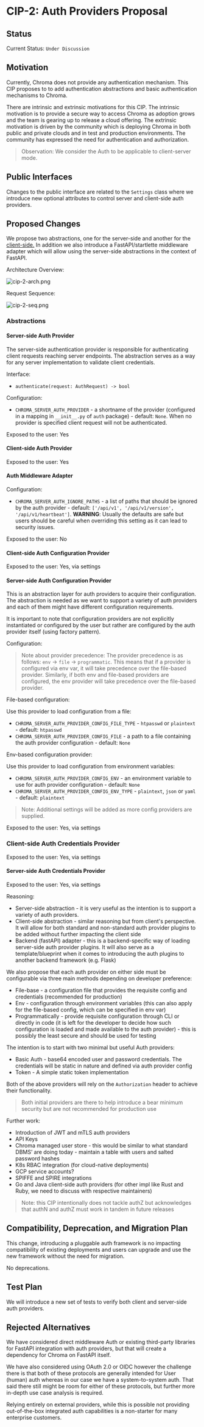 # CIP-2: Auth Providers Proposal

## Status

Current Status: `Under Discussion`

## **Motivation**

Currently, Chroma does not provide any authentication mechanism. This CIP proposes to
to add authentication abstractions and basic authentication mechanisms to Chroma.

There are intrinsic and extrinsic motivations for this CIP. The intrinsic motivation
is to provide a secure way to access Chroma as adoption grows and the team is gearing up to release a cloud offering.
The extrinsic motivation is driven by the community which is deploying Chroma in both public and private clouds and
in test and production environments. The community has expressed the need for authentication and authorization.

> Observation: We consider the Auth to be applicable to client-server mode.

## **Public Interfaces**

Changes to the public interface are related to the `Settings` class where we introduce new optional attributes to
control server and client-side auth providers.

## **Proposed Changes**

We propose two abstractions, one for the server-side and another for the [client-side.](http://client-side.In) In
addition we also introduce a FastAPI/startlette middleware adapter which will allow using the server-side abstractions
in the context of FastAPI.

Architecture Overview:

![cip-2-arch.png](assets/cip-2-arch.png)

Request Sequence:

![cip-2-seq.png](assets/cip-2-seq.png)

### Abstractions

#### Server-side Auth Provider

The server-side authentication provider is responsible for authenticating client requests reaching server endpoints. The
abstraction serves as a way for any server implementation to validate client credentials.

Interface:

- `authenticate(request: AuthRequest) -> bool`

Configuration:

- `CHROMA_SERVER_AUTH_PROVIDER` - a shortname of the provider (configured in a mapping in `__init__.py` of `auth`
  package) - default: `None`. When no provider is specified client request will not be authenticated.

Exposed to the user: Yes

#### Client-side Auth Provider

Exposed to the user: Yes

#### Auth Middleware Adapter

Configuration:

- `CHROMA_SERVER_AUTH_IGNORE_PATHS` - a list of paths that should be ignored by the auth provider -
  default: `['/api/v1', '/api/v1/version', '/api/v1/heartbeat']`. **WARNING**: Usually the defaults are safe but users
  should be careful when overriding this setting as it can lead to security issues.

Exposed to the user: No

#### Client-side Auth Configuration Provider

Exposed to the user: Yes, via settings

#### Server-side Auth Configuration Provider

This is an abstraction layer for auth providers to acquire their configuration. The abstraction is needed as we want to
support a variety of auth providers and each of them might have different configuration requirements.

It is important to note that configuration providers are not explicitly instantiated or configured by the user but
rather are configured by the auth provider itself (using factory pattern).

Configuration:

> Note about provider precedence: The provider precedence is as follows: `env` -> `file` -> `programmatic`. This means
> that if a provider is configured via env var, it will take precedence over the file-based provider. Similarly, if
> both env and file-based providers are configured, the env provider will take precedence over the file-based provider.


File-based configuration:

Use this provider to load configuration from a file:

- `CHROMA_SERVER_AUTH_PROVIDER_CONFIG_FILE_TYPE` - `htpasswd` or `plaintext` - default: `htpasswd`
- `CHROMA_SERVER_AUTH_PROVIDER_CONFIG_FILE` - a path to a file containing the auth provider configuration - default:
  `None`

Env-based configuration provider:

Use this provider to load configuration from environment variables:

- `CHROMA_SERVER_AUTH_PROVIDER_CONFIG_ENV` - an environment variable to use for auth provider configuration - default:
  `None`
- `CHROMA_SERVER_AUTH_PROVIDER_CONFIG_ENV_TYPE` - `plaintext`, `json` or `yaml` - default: `plaintext`

> Note: Additional settings will be added as more config providers are supplied.


Exposed to the user: Yes, via settings

### Client-side Auth Credentials Provider

Exposed to the user: Yes, via settings

#### Server-side Auth Credentials Provider

Exposed to the user: Yes, via settings

Reasoning:

- Server-side abstraction - it is very useful as the intention is to support a variety of auth providers.
- Client-side abstraction - similar reasoning but from client's perspective. It will allow for both standard and
  non-standard auth provider plugins to be added without further impacting the client side
- Backend (fastAPI) adapter - this is a backend-specific way of loading server-side auth provider plugins. It will also
  serve as a template/blueprint when it comes to introducing the auth plugins to another backend framework (e.g. Flask)

We also propose that each auth provider on either side must be configurable via three main methods depending on
developer preference:

- File-base - a configuration file that provides the requisite config and credentials (recommended for production)
- Env - configuration through environment variables (this can also apply for the file-based config, which can be
  specified in env var)
- Programmatically - provide requisite configuration through CLI or directly in code (it is left for the developer to
  decide how such configuration is loaded and made available to the auth provider) - this is possibly the least secure
  and should be used for testing

The intention is to start with two minimal but useful Auth providers:

- Basic Auth - base64 encoded user and password credentials. The credentials will be static in nature and defined via
  auth provider config
- Token - A simple static token implementation

Both of the above providers will rely on the `Authorization` header to achieve their functionality.

> Both initial providers are there to help introduce a bear minimum security but are not recommended for production use

Further work:

- Introduction of JWT and mTLS auth providers
- API Keys
- Chroma managed user store - this would be similar to what standard DBMS’ are doing today - maintain a table with users
  and salted password hashes
- K8s RBAC integration (for cloud-native deployments)
- GCP service accounts?
- SPIFFE and SPIRE integrations
- Go and Java client-side auth providers (for other impl like Rust and Ruby, we need to discuss with respective
  maintainers)

> Note: this CIP intentionally does not tackle authZ but acknowledges that authN and authZ must work in tandem in future
> releases

## **Compatibility, Deprecation, and Migration Plan**

This change, introducing a pluggable auth framework is no impacting compatibility of existing deployments and users can
upgrade and use the new framework without the need for migration.

No deprecations.

## **Test Plan**

We will introduce a new set of tests to verify both client and server-side auth providers.

## **Rejected Alternatives**

We have considered direct middleware Auth or existing third-party libraries for FastAPI integration with auth providers,
but that will create a dependency for Chroma on FastAPI itself.

We have also considered using OAuth 2.0 or OIDC however the challenge there is that both of these protocols are
generally intended for User (human) auth whereas in our case we have a system-to-system auth. That said there still
might be room for either of these protocols, but further more in-depth use case analysis is required.

Relying entirely on external providers, while this is possible not providing out-of-the-box integrated auth capabilities
is a non-starter for many enterprise customers.
